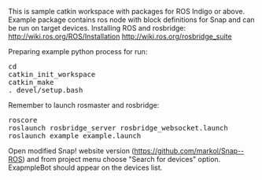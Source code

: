 This is sample catkin workspace with packages for ROS Indigo or above. Example package contains ros node with block definitions for Snap and can be run on target devices.
Installing ROS and rosbridge: http://wiki.ros.org/ROS/Installation http://wiki.ros.org/rosbridge_suite

Preparing example python process for run:
<pre>
cd <workspace_dir>
catkin_init_workspace
catkin_make
. devel/setup.bash
</pre> 

Remember to launch rosmaster and rosbridge:
<pre>
roscore
roslaunch rosbridge_server rosbridge_websocket.launch
roslaunch example example.launch
</pre>

Open modified Snap! website version (https://github.com/markol/Snap--ROS) and from project menu choose "Search for devices" option. ExapmpleBot should appear on the devices list.